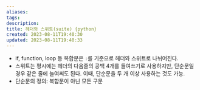 ```yaml
---
aliases: 
tags: 
description:
title: 헤더와 스위트(suite) {python}
created: 2023-08-11T19:40:30
updated: 2023-08-11T19:40:33
---
```


- if, function, loop 등 복합문은 `:`를 기준으로 헤더와 스위트로 나뉘어진다.
- 스위트는 평시에는 헤더의 다음줄의 공백 4개를 들여쓰기로 사용하지만, 단순문일 경우 같은 줄에 늘여써도 된다. 이때, 단순문을 두 개 이상 사용하는 것도 가능.
- 단순문의 정의: 복합문이 아닌 모든 구문
